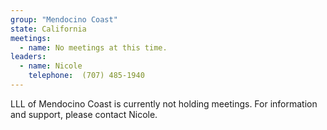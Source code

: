```yaml
---
group: "Mendocino Coast"
state: California
meetings:
  - name: No meetings at this time.
leaders:
  - name: Nicole
    telephone:  (707) 485-1940
---
```

LLL of Mendocino Coast is currently not holding meetings. For information and support, please contact Nicole.